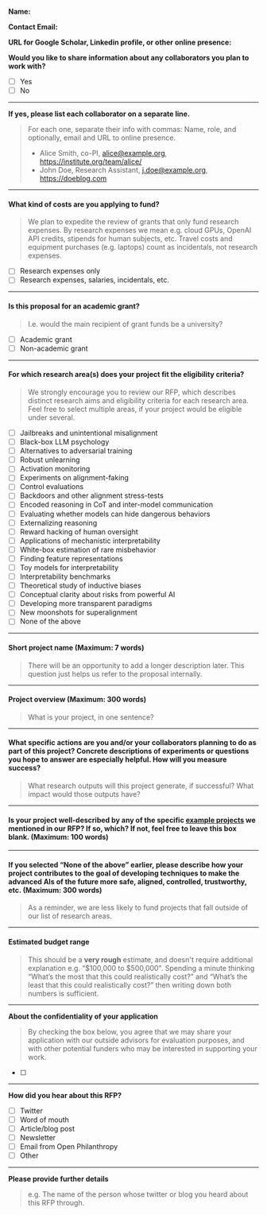 **Name:**

**Contact Email:**

**URL for Google Scholar, Linkedin profile, or other online presence:**

**Would you like to share information about any collaborators you plan to work with?**
- [ ] Yes
- [ ] No
---
**If yes, please list each collaborator on a separate line.** 
>For each one, separate their info with commas: Name, role, and optionally, email and URL to online presence.
> - Alice Smith, co-PI, alice@example.org, https://institute.org/team/alice/
> - John Doe, Research Assistant, j.doe@example.org, https://doeblog.com
---

#### What kind of costs are you applying to fund?
> We plan to expedite the review of grants that only fund research expenses. By research expenses we mean e.g. cloud GPUs, OpenAI API credits, stipends for human subjects, etc. Travel costs and equipment purchases (e.g. laptops) count as incidentals, not research expenses. 

- [ ] Research expenses only
- [ ] Research expenses, salaries, incidentals, etc.
---

#### Is this proposal for an academic grant?
> I.e. would the main recipient of grant funds be a university?

- [ ] Academic grant
- [ ] Non-academic grant
---

#### For which research area(s) does your project fit the eligibility criteria?
> We strongly encourage you to review our RFP, which describes distinct research aims and eligibility criteria for each research area. 
> Feel free to select multiple areas, if your project would be eligible under several.

- [ ] Jailbreaks and unintentional misalignment
- [ ] Black-box LLM psychology
- [ ] Alternatives to adversarial training
- [ ] Robust unlearning
- [ ] Activation monitoring
- [ ] Experiments on alignment-faking
- [ ] Control evaluations
- [ ] Backdoors and other alignment stress-tests
- [ ] Encoded reasoning in CoT and inter-model communication
- [ ] Evaluating whether models can hide dangerous behaviors
- [ ] Externalizing reasoning
- [ ] Reward hacking of human oversight
- [ ] Applications of mechanistic interpretability
- [ ] White-box estimation of rare misbehavior 
- [ ] Finding feature representations
- [ ] Toy models for interpretability
- [ ] Interpretability benchmarks
- [ ] Theoretical study of inductive biases
- [ ] Conceptual clarity about risks from powerful AI
- [ ] Developing more transparent paradigms
- [ ] New moonshots for superalignment
- [ ] None of the above
---

#### Short project name (Maximum: 7 words)
> There will be an opportunity to add a longer description later. This question just helps us refer to the proposal internally.
---

#### Project overview (Maximum: 300 words)
> What is your project, in one sentence?
---

#### What specific actions are you and/or your collaborators planning to do as part of this project? Concrete descriptions of experiments or questions you hope to answer are especially helpful. How will you measure success?
> What research outputs will this project generate, if successful? What impact would those outputs have?
---

#### Is your project well-described by any of the specific [example projects](https://www.openphilanthropy.org/tais-rfp-research-areas/) we mentioned in our RFP? If so, which? If not, feel free to leave this box blank. (Maximum: 100 words)
---

#### If you selected “None of the above” earlier, please describe how your project contributes to the goal of developing techniques to make the advanced AIs of the future more safe, aligned, controlled, trustworthy, etc. (Maximum: 300 words)
> As a reminder, we are less likely to fund projects that fall outside of our list of research areas.
---

#### Estimated budget range
> This should be a **very rough** estimate, and doesn't require additional explanation e.g. “$100,000 to $500,000". 
> Spending a minute thinking “What’s the most that this could realistically cost?” and “What’s the least that this could realistically cost?” then writing down both numbers is sufficient.
---

**About the confidentiality of your application**
> By checking the box below, you agree that we may share your application with our outside advisors for evaluation purposes, and with other potential funders who may be interested in supporting your work.
- [ ]
---

**How did you hear about this RFP?**
- [ ] Twitter
- [ ] Word of mouth
- [ ] Article/blog post
- [ ] Newsletter
- [ ] Email from Open Philanthropy
- [ ] Other
---

**Please provide further details**
> e.g. The name of the person whose twitter or blog you heard about this RFP through.
